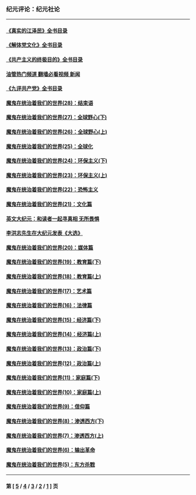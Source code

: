### 纪元评论：纪元社论
---
#### [《真实的江泽民》全书目录](../../pages/nsc422/n13721399.md?12080330) 
#### [《解体党文化》全书目录](../../pages/nsc422/n13721157.md?12080330) 
#### [《共产主义的终极目的》全书目录](../../pages/nsc422/n13721048.md?12080330) 
#### [油管热门频道 翻墙必看视频 新闻](ok?12080330)
#### [《九评共产党》全书目录](../../pages/nsc422/n13708085.md?12080330) 
#### [魔鬼在统治着我们的世界(28)：结束语](../../pages/nsc422/n10936246.md?12080330) 
#### [魔鬼在统治着我们的世界(27)：全球野心(下)](../../pages/nsc422/n10928319.md?12080330) 
#### [魔鬼在统治着我们的世界(26)：全球野心(上)](../../pages/nsc422/n10900318.md?12080330) 
#### [魔鬼在统治着我们的世界(25)：全球化](../../pages/nsc422/n10788205.md?12080330) 
#### [魔鬼在统治着我们的世界(24)：环保主义(下)](../../pages/nsc422/n10695307.md?12080330) 
#### [魔鬼在统治着我们的世界(23)：环保主义(上)](../../pages/nsc422/n10688613.md?12080330) 
#### [魔鬼在统治着我们的世界(22)：恐怖主义](../../pages/nsc422/n10614727.md?12080330) 
#### [魔鬼在统治着我们的世界(21)：文化篇](../../pages/nsc422/n10597706.md?12080330) 
#### [英文大纪元：和读者一起寻真相 无所畏惧](../../pages/nsc422/n12542027.md?12080330) 
#### [李洪志先生在大纪元发表《大选》](../../pages/nsc422/n12534746.md?12080330) 
#### [魔鬼在统治着我们的世界(20)：媒体篇](../../pages/nsc422/n10586579.md?12080330) 
#### [魔鬼在统治着我们的世界(19)：教育篇(下)](../../pages/nsc422/n10564808.md?12080330) 
#### [魔鬼在统治着我们的世界(18)：教育篇(上)](../../pages/nsc422/n10526970.md?12080330) 
#### [魔鬼在统治着我们的世界(17)：艺术篇](../../pages/nsc422/n10499093.md?12080330) 
#### [魔鬼在统治着我们的世界(16)：法律篇](../../pages/nsc422/n10485969.md?12080330) 
#### [魔鬼在统治着我们的世界(15)：经济篇(下)](../../pages/nsc422/n10469975.md?12080330) 
#### [魔鬼在统治着我们的世界(14)：经济篇(上)](../../pages/nsc422/n10457370.md?12080330) 
#### [魔鬼在统治着我们的世界(13)：政治篇(下)](../../pages/nsc422/n10448270.md?12080330) 
#### [魔鬼在统治着我们的世界(12)：政治篇(上)](../../pages/nsc422/n10444576.md?12080330) 
#### [魔鬼在统治着我们的世界(11)：家庭篇(下)](../../pages/nsc422/n10440961.md?12080330) 
#### [魔鬼在统治着我们的世界(10)：家庭篇(上)](../../pages/nsc422/n10435448.md?12080330) 
#### [魔鬼在统治着我们的世界(9)：信仰篇](../../pages/nsc422/n10432159.md?12080330) 
#### [魔鬼在统治着我们的世界(8)：渗透西方(下)](../../pages/nsc422/n10429603.md?12080330) 
#### [魔鬼在统治着我们的世界(7)：渗透西方(上)](../../pages/nsc422/n10426013.md?12080330) 
#### [魔鬼在统治着我们的世界(6)：输出革命](../../pages/nsc422/n10421536.md?12080330) 
#### [魔鬼在统治着我们的世界(5)：东方杀戮](../../pages/nsc422/n10417707.md?12080330) 

---
#### 第 [ [5](./5.md?12080330) / [4](./4.md?12080330) / [3](./3.md?12080330) / [2](./2.md?12080330) / [1](./1.md?12080330) ] 页
